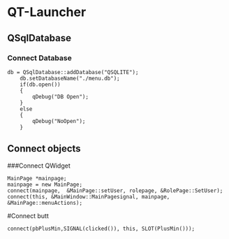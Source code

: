 # QT-Launcher

## QSqlDatabase

### Connect Database
```Cplusplus
db = QSqlDatabase::addDatabase("QSQLITE");
    db.setDatabaseName("./menu.db");
    if(db.open())
    {
        qDebug("DB Open");
    }
    else
    {
        qDebug("NoOpen");
    }
```

## Connect objects

###Connect QWidget
```Cplusplus 
MainPage *mainpage;
mainpage = new MainPage;
connect(mainpage,  &MainPage::setUser, rolepage, &RolePage::SetUser);
connect(this, &MainWindow::MainPagesignal, mainpage, &MainPage::menuActions);
```

#Connect butt
```Cplusplus 
connect(pbPlusMin,SIGNAL(clicked()), this, SLOT(PlusMin()));
```
